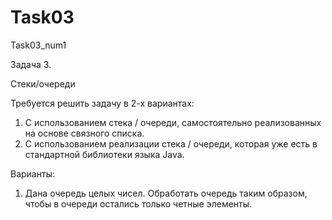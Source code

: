 # Task03
Task03_num1

Задача 3.	

Стеки/очереди

Требуется решить задачу в 2-х вариантах:

1)	С использованием стека / очереди, самостоятельно реализованных на основе связного списка.
2)	С использованием реализации стека / очереди, которая уже есть в стандартной библиотеки языка Java.

Варианты:

1.	Дана очередь целых чисел. Обработать очередь таким образом, чтобы в очереди остались только четные элементы.
